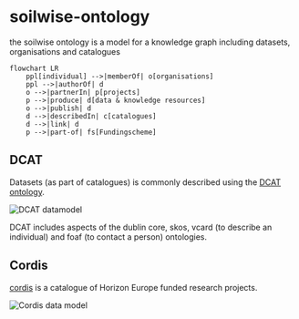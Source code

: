# soilwise-ontology
the soilwise ontology is a model for a knowledge graph including datasets, organisations and catalogues

``` mermaid
flowchart LR
    ppl[individual] -->|memberOf| o[organisations]
    ppl -->|authorOf| d
    o -->|partnerIn| p[projects]
    p -->|produce| d[data & knowledge resources]
    o -->|publish| d
    d -->|describedIn| c[catalogues]
    d -->|link| d 
    p -->|part-of| fs[Fundingscheme]
```

## DCAT

Datasets (as part of catalogues) is commonly described using the [DCAT ontology](https://www.w3.org/TR/vocab-dcat-2/).

![DCAT datamodel](https://www.w3.org/TR/vocab-dcat-2/images/DCAT-summary-all-attributes.png)

DCAT includes aspects of the dublin core, skos, vcard (to describe an individual) and foaf (to contact a person) ontologies.

## Cordis 

[cordis](https://cordis.europa.eu/) is a catalogue of Horizon Europe funded research projects.

![Cordis data model](https://blog.sparna.fr/wp-content/uploads/2024/01/EURIO_v2.4-1024x812.png)

